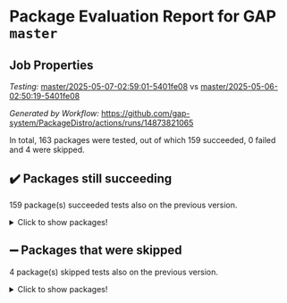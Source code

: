 # Package Evaluation Report for GAP `master`

## Job Properties

*Testing:* [master/2025-05-07-02:59:01-5401fe08](https://github.com/gap-system/PackageDistro/blob/data/reports/master/2025-05-07-02:59:01-5401fe08) vs [master/2025-05-06-02:50:19-5401fe08](https://github.com/gap-system/PackageDistro/blob/data/reports/master/2025-05-06-02:50:19-5401fe08)

*Generated by Workflow:* https://github.com/gap-system/PackageDistro/actions/runs/14873821065

In total, 163 packages were tested, out of which 159 succeeded, 0 failed and 4 were skipped.

## :heavy_check_mark: Packages still succeeding

159 package(s) succeeded tests also on the previous version.
<details><summary>Click to show packages!</summary>

- 4ti2interface 2024.11-01 [(success)](https://github.com/gap-system/PackageDistro/actions/runs/14873821065/job/41767518984)
- ace 5.7.0 [(success)](https://github.com/gap-system/PackageDistro/actions/runs/14873821065/job/41767523270)
- aclib 1.3.2 [(success)](https://github.com/gap-system/PackageDistro/actions/runs/14873821065/job/41767523838)
- agt 0.3.1 [(success)](https://github.com/gap-system/PackageDistro/actions/runs/14873821065/job/41767524436)
- alco 1.1.1 [(success)](https://github.com/gap-system/PackageDistro/actions/runs/14873821065/job/41767524922)
- alnuth 3.2.1 [(success)](https://github.com/gap-system/PackageDistro/actions/runs/14873821065/job/41767527097)
- anupq 3.3.1 [(success)](https://github.com/gap-system/PackageDistro/actions/runs/14873821065/job/41767528052)
- atlasrep 2.1.9 [(success)](https://github.com/gap-system/PackageDistro/actions/runs/14873821065/job/41767528257)
- autodoc 2023.06.19 [(success)](https://github.com/gap-system/PackageDistro/actions/runs/14873821065/job/41767528438)
- automata 1.16 [(success)](https://github.com/gap-system/PackageDistro/actions/runs/14873821065/job/41767528640)
- automgrp 1.3.3 [(success)](https://github.com/gap-system/PackageDistro/actions/runs/14873821065/job/41767528840)
- autpgrp 1.11.1 [(success)](https://github.com/gap-system/PackageDistro/actions/runs/14873821065/job/41767529061)
- cap 2025.04-04 [(success)](https://github.com/gap-system/PackageDistro/actions/runs/14873821065/job/41767529295)
- caratinterface 2.3.7 [(success)](https://github.com/gap-system/PackageDistro/actions/runs/14873821065/job/41767529555)
- cddinterface 2024.09.02 [(success)](https://github.com/gap-system/PackageDistro/actions/runs/14873821065/job/41767529785)
- circle 1.6.6 [(success)](https://github.com/gap-system/PackageDistro/actions/runs/14873821065/job/41767529978)
- classicpres 1.22 [(success)](https://github.com/gap-system/PackageDistro/actions/runs/14873821065/job/41767530177)
- cohomolo 1.6.11 [(success)](https://github.com/gap-system/PackageDistro/actions/runs/14873821065/job/41767530406)
- congruence 1.2.7 [(success)](https://github.com/gap-system/PackageDistro/actions/runs/14873821065/job/41767530635)
- corefreesub 0.6 [(success)](https://github.com/gap-system/PackageDistro/actions/runs/14873821065/job/41767530843)
- corelg 1.57 [(success)](https://github.com/gap-system/PackageDistro/actions/runs/14873821065/job/41767531048)
- crime 1.6 [(success)](https://github.com/gap-system/PackageDistro/actions/runs/14873821065/job/41767531294)
- crisp 1.4.6 [(success)](https://github.com/gap-system/PackageDistro/actions/runs/14873821065/job/41767531510)
- crypting 0.10.5 [(success)](https://github.com/gap-system/PackageDistro/actions/runs/14873821065/job/41767531739)
- cryst 4.1.27 [(success)](https://github.com/gap-system/PackageDistro/actions/runs/14873821065/job/41767531941)
- crystcat 1.1.10 [(success)](https://github.com/gap-system/PackageDistro/actions/runs/14873821065/job/41767532150)
- ctbllib 1.3.9 [(success)](https://github.com/gap-system/PackageDistro/actions/runs/14873821065/job/41767532339)
- cubefree 1.20 [(success)](https://github.com/gap-system/PackageDistro/actions/runs/14873821065/job/41767532552)
- curlinterface 2.4.0 [(success)](https://github.com/gap-system/PackageDistro/actions/runs/14873821065/job/41767532783)
- cvec 2.8.3 [(success)](https://github.com/gap-system/PackageDistro/actions/runs/14873821065/job/41767533036)
- datastructures 0.3.1 [(success)](https://github.com/gap-system/PackageDistro/actions/runs/14873821065/job/41767533317)
- deepthought 1.0.8 [(success)](https://github.com/gap-system/PackageDistro/actions/runs/14873821065/job/41767533534)
- design 1.8.2 [(success)](https://github.com/gap-system/PackageDistro/actions/runs/14873821065/job/41767533752)
- difsets 2.3.1 [(success)](https://github.com/gap-system/PackageDistro/actions/runs/14873821065/job/41767534034)
- digraphs 1.10.0 [(success)](https://github.com/gap-system/PackageDistro/actions/runs/14873821065/job/41767534255)
- edim 1.3.8 [(success)](https://github.com/gap-system/PackageDistro/actions/runs/14873821065/job/41767534478)
- example 4.4.0 [(success)](https://github.com/gap-system/PackageDistro/actions/runs/14873821065/job/41767534713)
- examplesforhomalg 2023.10-01 [(success)](https://github.com/gap-system/PackageDistro/actions/runs/14873821065/job/41767534938)
- factint 1.6.3 [(success)](https://github.com/gap-system/PackageDistro/actions/runs/14873821065/job/41767535182)
- ferret 1.0.14 [(success)](https://github.com/gap-system/PackageDistro/actions/runs/14873821065/job/41767535667)
- fga 1.5.0 [(success)](https://github.com/gap-system/PackageDistro/actions/runs/14873821065/job/41767535919)
- fining 1.5.6 [(success)](https://github.com/gap-system/PackageDistro/actions/runs/14873821065/job/41767536196)
- float 1.0.7 [(success)](https://github.com/gap-system/PackageDistro/actions/runs/14873821065/job/41767536411)
- format 1.4.4 [(success)](https://github.com/gap-system/PackageDistro/actions/runs/14873821065/job/41767536663)
- forms 1.2.13 [(success)](https://github.com/gap-system/PackageDistro/actions/runs/14873821065/job/41767536914)
- fplsa 1.2.6 [(success)](https://github.com/gap-system/PackageDistro/actions/runs/14873821065/job/41767537135)
- fr 2.4.13 [(success)](https://github.com/gap-system/PackageDistro/actions/runs/14873821065/job/41767537382)
- francy 2.0.3 [(success)](https://github.com/gap-system/PackageDistro/actions/runs/14873821065/job/41767537624)
- fwtree 1.3 [(success)](https://github.com/gap-system/PackageDistro/actions/runs/14873821065/job/41767537854)
- gapdoc 1.6.7 [(success)](https://github.com/gap-system/PackageDistro/actions/runs/14873821065/job/41767538069)
- gauss 2024.11-01 [(success)](https://github.com/gap-system/PackageDistro/actions/runs/14873821065/job/41767538323)
- gaussforhomalg 2024.08-01 [(success)](https://github.com/gap-system/PackageDistro/actions/runs/14873821065/job/41767538566)
- gbnp 1.1.0 [(success)](https://github.com/gap-system/PackageDistro/actions/runs/14873821065/job/41767538778)
- generalizedmorphismsforcap 2025.02-01 [(success)](https://github.com/gap-system/PackageDistro/actions/runs/14873821065/job/41767538976)
- genss 1.6.9 [(success)](https://github.com/gap-system/PackageDistro/actions/runs/14873821065/job/41767539191)
- gradedmodules 2024.12-01 [(success)](https://github.com/gap-system/PackageDistro/actions/runs/14873821065/job/41767539401)
- gradedringforhomalg 2024.07-01 [(success)](https://github.com/gap-system/PackageDistro/actions/runs/14873821065/job/41767539591)
- grape 4.9.2 [(success)](https://github.com/gap-system/PackageDistro/actions/runs/14873821065/job/41767539776)
- groupoids 1.76 [(success)](https://github.com/gap-system/PackageDistro/actions/runs/14873821065/job/41767539946)
- grpconst 2.6.5 [(success)](https://github.com/gap-system/PackageDistro/actions/runs/14873821065/job/41767540111)
- guarana 0.96.3 [(success)](https://github.com/gap-system/PackageDistro/actions/runs/14873821065/job/41767540276)
- guava 3.20 [(success)](https://github.com/gap-system/PackageDistro/actions/runs/14873821065/job/41767540420)
- hap 1.66 [(success)](https://github.com/gap-system/PackageDistro/actions/runs/14873821065/job/41767540588)
- hapcryst 0.1.15 [(success)](https://github.com/gap-system/PackageDistro/actions/runs/14873821065/job/41767540747)
- hecke 1.5.4 [(success)](https://github.com/gap-system/PackageDistro/actions/runs/14873821065/job/41767540906)
- help 4.0 [(success)](https://github.com/gap-system/PackageDistro/actions/runs/14873821065/job/41767541063)
- homalg 2024.01-01 [(success)](https://github.com/gap-system/PackageDistro/actions/runs/14873821065/job/41767541300)
- homalgtocas 2023.11-01 [(success)](https://github.com/gap-system/PackageDistro/actions/runs/14873821065/job/41767541531)
- ibnp 0.15 [(success)](https://github.com/gap-system/PackageDistro/actions/runs/14873821065/job/41767541688)
- idrel 2.48 [(success)](https://github.com/gap-system/PackageDistro/actions/runs/14873821065/job/41767541861)
- images 1.3.3 [(success)](https://github.com/gap-system/PackageDistro/actions/runs/14873821065/job/41767542051)
- intpic 0.4.0 [(success)](https://github.com/gap-system/PackageDistro/actions/runs/14873821065/job/41767542242)
- io 4.9.1 [(success)](https://github.com/gap-system/PackageDistro/actions/runs/14873821065/job/41767542430)
- io_forhomalg 2023.02-04 [(success)](https://github.com/gap-system/PackageDistro/actions/runs/14873821065/job/41767542668)
- irredsol 1.4.4 [(success)](https://github.com/gap-system/PackageDistro/actions/runs/14873821065/job/41767542859)
- json 2.2.2 [(success)](https://github.com/gap-system/PackageDistro/actions/runs/14873821065/job/41767543029)
- jupyterkernel 1.5.1 [(success)](https://github.com/gap-system/PackageDistro/actions/runs/14873821065/job/41767543202)
- jupyterviz 1.5.6 [(success)](https://github.com/gap-system/PackageDistro/actions/runs/14873821065/job/41767543411)
- kan 1.37 [(success)](https://github.com/gap-system/PackageDistro/actions/runs/14873821065/job/41767543630)
- kbmag 1.5.11 [(success)](https://github.com/gap-system/PackageDistro/actions/runs/14873821065/job/41767543912)
- laguna 3.9.7 [(success)](https://github.com/gap-system/PackageDistro/actions/runs/14873821065/job/41767544201)
- liealgdb 2.2.1 [(success)](https://github.com/gap-system/PackageDistro/actions/runs/14873821065/job/41767544393)
- liepring 2.9.1 [(success)](https://github.com/gap-system/PackageDistro/actions/runs/14873821065/job/41767544543)
- liering 2.4.2 [(success)](https://github.com/gap-system/PackageDistro/actions/runs/14873821065/job/41767544731)
- linearalgebraforcap 2025.05-01 [(success)](https://github.com/gap-system/PackageDistro/actions/runs/14873821065/job/41767544937)
- lins 0.9 [(success)](https://github.com/gap-system/PackageDistro/actions/runs/14873821065/job/41767545096)
- localizeringforhomalg 2023.10-01 [(success)](https://github.com/gap-system/PackageDistro/actions/runs/14873821065/job/41767545272)
- loops 3.4.4 [(success)](https://github.com/gap-system/PackageDistro/actions/runs/14873821065/job/41767545443)
- lpres 1.1.1 [(success)](https://github.com/gap-system/PackageDistro/actions/runs/14873821065/job/41767545611)
- majoranaalgebras 1.5.2 [(success)](https://github.com/gap-system/PackageDistro/actions/runs/14873821065/job/41767545774)
- mapclass 1.4.6 [(success)](https://github.com/gap-system/PackageDistro/actions/runs/14873821065/job/41767545932)
- matgrp 0.71 [(success)](https://github.com/gap-system/PackageDistro/actions/runs/14873821065/job/41767546101)
- matricesforhomalg 2024.11-02 [(success)](https://github.com/gap-system/PackageDistro/actions/runs/14873821065/job/41767546269)
- modisom 3.0.0 [(success)](https://github.com/gap-system/PackageDistro/actions/runs/14873821065/job/41767546582)
- modulepresentationsforcap 2024.09-02 [(success)](https://github.com/gap-system/PackageDistro/actions/runs/14873821065/job/41767546730)
- modules 2024.12-01 [(success)](https://github.com/gap-system/PackageDistro/actions/runs/14873821065/job/41767546909)
- monoidalcategories 2025.03-02 [(success)](https://github.com/gap-system/PackageDistro/actions/runs/14873821065/job/41767547093)
- nconvex 2024.12-01 [(success)](https://github.com/gap-system/PackageDistro/actions/runs/14873821065/job/41767547299)
- nilmat 1.4.2 [(success)](https://github.com/gap-system/PackageDistro/actions/runs/14873821065/job/41767547512)
- nock 1.5 [(success)](https://github.com/gap-system/PackageDistro/actions/runs/14873821065/job/41767547741)
- normalizinterface 1.4.0 [(success)](https://github.com/gap-system/PackageDistro/actions/runs/14873821065/job/41767547888)
- nq 2.5.11 [(success)](https://github.com/gap-system/PackageDistro/actions/runs/14873821065/job/41767548079)
- numericalsgps 1.4.0 [(success)](https://github.com/gap-system/PackageDistro/actions/runs/14873821065/job/41767548265)
- openmath 11.5.3 [(success)](https://github.com/gap-system/PackageDistro/actions/runs/14873821065/job/41767548427)
- orb 5.0.0 [(success)](https://github.com/gap-system/PackageDistro/actions/runs/14873821065/job/41767548595)
- packagemanager 1.6.2 [(success)](https://github.com/gap-system/PackageDistro/actions/runs/14873821065/job/41767548747)
- patternclass 2.4.5 [(success)](https://github.com/gap-system/PackageDistro/actions/runs/14873821065/job/41767548913)
- permut 2.0.5 [(success)](https://github.com/gap-system/PackageDistro/actions/runs/14873821065/job/41767549106)
- polenta 1.3.11 [(success)](https://github.com/gap-system/PackageDistro/actions/runs/14873821065/job/41767549336)
- polymaking 0.8.7 [(success)](https://github.com/gap-system/PackageDistro/actions/runs/14873821065/job/41767549525)
- primgrp 3.4.4 [(success)](https://github.com/gap-system/PackageDistro/actions/runs/14873821065/job/41767549718)
- profiling 2.6.0 [(success)](https://github.com/gap-system/PackageDistro/actions/runs/14873821065/job/41767549941)
- qdistrnd 0.9.5 [(success)](https://github.com/gap-system/PackageDistro/actions/runs/14873821065/job/41767550099)
- qpa 1.35 [(success)](https://github.com/gap-system/PackageDistro/actions/runs/14873821065/job/41767550236)
- quagroup 1.8.4 [(success)](https://github.com/gap-system/PackageDistro/actions/runs/14873821065/job/41767550445)
- radiroot 2.9 [(success)](https://github.com/gap-system/PackageDistro/actions/runs/14873821065/job/41767550672)
- rcwa 4.7.1 [(success)](https://github.com/gap-system/PackageDistro/actions/runs/14873821065/job/41767550938)
- rds 1.8 [(success)](https://github.com/gap-system/PackageDistro/actions/runs/14873821065/job/41767551170)
- recog 1.4.4 [(success)](https://github.com/gap-system/PackageDistro/actions/runs/14873821065/job/41767551408)
- repndecomp 1.3.0 [(success)](https://github.com/gap-system/PackageDistro/actions/runs/14873821065/job/41767551690)
- repsn 3.1.2 [(success)](https://github.com/gap-system/PackageDistro/actions/runs/14873821065/job/41767551894)
- resclasses 4.7.3 [(success)](https://github.com/gap-system/PackageDistro/actions/runs/14873821065/job/41767552095)
- ringsforhomalg 2024.11-02 [(success)](https://github.com/gap-system/PackageDistro/actions/runs/14873821065/job/41767552293)
- sco 2023.08-01 [(success)](https://github.com/gap-system/PackageDistro/actions/runs/14873821065/job/41767552481)
- scscp 2.4.3 [(success)](https://github.com/gap-system/PackageDistro/actions/runs/14873821065/job/41767552684)
- semigroups 5.5.0 [(success)](https://github.com/gap-system/PackageDistro/actions/runs/14873821065/job/41767552889)
- sglppow 2.4 [(success)](https://github.com/gap-system/PackageDistro/actions/runs/14873821065/job/41767553081)
- sgpviz 0.999.6 [(success)](https://github.com/gap-system/PackageDistro/actions/runs/14873821065/job/41767553373)
- simpcomp 2.1.14 [(success)](https://github.com/gap-system/PackageDistro/actions/runs/14873821065/job/41767553627)
- singular 2024.06.03 [(success)](https://github.com/gap-system/PackageDistro/actions/runs/14873821065/job/41767553875)
- sl2reps 1.1 [(success)](https://github.com/gap-system/PackageDistro/actions/runs/14873821065/job/41767554088)
- sla 1.6.2 [(success)](https://github.com/gap-system/PackageDistro/actions/runs/14873821065/job/41767554268)
- smallantimagmas 0.3.0 [(success)](https://github.com/gap-system/PackageDistro/actions/runs/14873821065/job/41767554508)
- smallgrp 1.5.4 [(success)](https://github.com/gap-system/PackageDistro/actions/runs/14873821065/job/41767554690)
- smallsemi 0.7.2 [(success)](https://github.com/gap-system/PackageDistro/actions/runs/14873821065/job/41767554949)
- sonata 2.9.6 [(success)](https://github.com/gap-system/PackageDistro/actions/runs/14873821065/job/41767555490)
- sophus 1.27 [(success)](https://github.com/gap-system/PackageDistro/actions/runs/14873821065/job/41767555749)
- sotgrps 1.3 [(success)](https://github.com/gap-system/PackageDistro/actions/runs/14873821065/job/41767556031)
- spinsym 1.5.2 [(success)](https://github.com/gap-system/PackageDistro/actions/runs/14873821065/job/41767556234)
- standardff 1.0 [(success)](https://github.com/gap-system/PackageDistro/actions/runs/14873821065/job/41767556517)
- symbcompcc 1.3.2 [(success)](https://github.com/gap-system/PackageDistro/actions/runs/14873821065/job/41767556691)
- thelma 1.3 [(success)](https://github.com/gap-system/PackageDistro/actions/runs/14873821065/job/41767556941)
- tomlib 1.2.11 [(success)](https://github.com/gap-system/PackageDistro/actions/runs/14873821065/job/41767557135)
- toolsforhomalg 2025.05-01 [(success)](https://github.com/gap-system/PackageDistro/actions/runs/14873821065/job/41767557355)
- toric 1.9.6 [(success)](https://github.com/gap-system/PackageDistro/actions/runs/14873821065/job/41767557609)
- transgrp 3.6.5 [(success)](https://github.com/gap-system/PackageDistro/actions/runs/14873821065/job/41767557822)
- typeset 1.2.2 [(success)](https://github.com/gap-system/PackageDistro/actions/runs/14873821065/job/41767558168)
- ugaly 4.1.3 [(success)](https://github.com/gap-system/PackageDistro/actions/runs/14873821065/job/41767558401)
- unipot 1.6 [(success)](https://github.com/gap-system/PackageDistro/actions/runs/14873821065/job/41767558616)
- unitlib 4.2.0 [(success)](https://github.com/gap-system/PackageDistro/actions/runs/14873821065/job/41767558828)
- utils 0.89 [(success)](https://github.com/gap-system/PackageDistro/actions/runs/14873821065/job/41767559103)
- uuid 0.7 [(success)](https://github.com/gap-system/PackageDistro/actions/runs/14873821065/job/41767559311)
- walrus 0.9991 [(success)](https://github.com/gap-system/PackageDistro/actions/runs/14873821065/job/41767559489)
- wedderga 4.10.5 [(success)](https://github.com/gap-system/PackageDistro/actions/runs/14873821065/job/41767559760)
- wpe 0.8 [(success)](https://github.com/gap-system/PackageDistro/actions/runs/14873821065/job/41767560052)
- xmod 2.93 [(success)](https://github.com/gap-system/PackageDistro/actions/runs/14873821065/job/41767560295)
- xmodalg 1.32 [(success)](https://github.com/gap-system/PackageDistro/actions/runs/14873821065/job/41767560476)
- yangbaxter 0.10.6 [(success)](https://github.com/gap-system/PackageDistro/actions/runs/14873821065/job/41767560703)
- zeromqinterface 0.16 [(success)](https://github.com/gap-system/PackageDistro/actions/runs/14873821065/job/41767560923)
</details>

## :heavy_minus_sign: Packages that were skipped

4 package(s) skipped tests also on the previous version.
<details><summary>Click to show packages!</summary>

- browse 1.8.21 [(skipped)](https://github.com/gap-system/PackageDistro/actions/runs/14873821065/job/41767248066)
- itc 1.5.1 [(skipped)](https://github.com/gap-system/PackageDistro/actions/runs/14873821065/job/41767248066)
- polycyclic 2.16 [(skipped)](https://github.com/gap-system/PackageDistro/actions/runs/14873821065/job/41767248066)
- xgap 4.32 [(skipped)](https://github.com/gap-system/PackageDistro/actions/runs/14873821065/job/41767248066)
</details>

